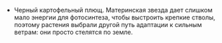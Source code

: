 - Черный картофельный плющ. Материнская звезда дает слишком мало энергии для фотосинтеза, чтобы выстроить крепкие стволы, поэтому растения выбрали другой путь адаптации к сильным ветрам: они просто стелятся по земле. 